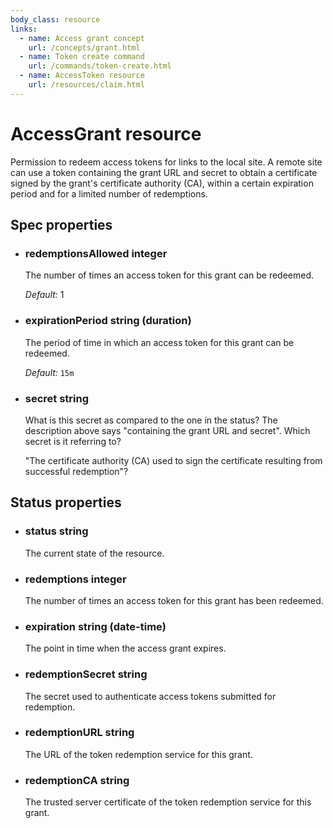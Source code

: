 ```yaml
---
body_class: resource
links:
  - name: Access grant concept
    url: /concepts/grant.html
  - name: Token create command
    url: /commands/token-create.html
  - name: AccessToken resource
    url: /resources/claim.html
---
```


# AccessGrant resource

<section>

Permission to redeem access tokens for links to the local
site.  A remote site can use a token containing the grant
URL and secret to obtain a certificate signed by the grant's
certificate authority (CA), within a certain expiration
period and for a limited number of redemptions.

</section>

<section>

## Spec properties

- <h3 id="redemptionsallowed">redemptionsAllowed <span class="property-info">integer</span></h3>

  The number of times an access token for this grant can
  be redeemed.

  _Default:_ 1

- <h3 id="expirationperiod">expirationPeriod <span class="property-info">string (duration)</span></h3>

  The period of time in which an access token for this
  grant can be redeemed.

  _Default:_ `15m`

- <h3 id="secret">secret <span class="property-info">string</span></h3>

  What is this secret as compared to the one in the
  status?  The description above says "containing the
  grant URL and secret".  Which secret is it referring to?
  
  "The certificate authority (CA) used to sign the
  certificate resulting from successful redemption"?

</section>

<section>

## Status properties

- <h3 id="status">status <span class="property-info">string</span></h3>

  The current state of the resource.

- <h3 id="redemptions">redemptions <span class="property-info">integer</span></h3>

  The number of times an access token for this grant has
  been redeemed.

- <h3 id="expiration">expiration <span class="property-info">string (date-time)</span></h3>

  The point in time when the access grant expires.

- <h3 id="redemptionsecret">redemptionSecret <span class="property-info">string</span></h3>

  The secret used to authenticate access tokens submitted
  for redemption.

- <h3 id="redemptionurl">redemptionURL <span class="property-info">string</span></h3>

  The URL of the token redemption service for this grant.

- <h3 id="redemptionca">redemptionCA <span class="property-info">string</span></h3>

  The trusted server certificate of the token redemption
  service for this grant.

</section>
